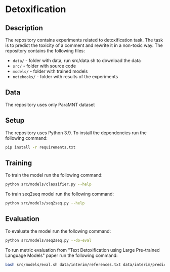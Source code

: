 # Detoxification

## Description

The repository contains experiments related to detoxification task. The task is to predict the toxicity of a comment and rewrite it in a non-toxic way. The repository contains the following files:

- `data/` - folder with data, run src/data.sh to download the data
- `src/` - folder with source code
- `models/` - folder with trained models
- `notebooks/` - folder with results of the experiments

## Data

The repository uses only ParaMNT dataset

## Setup

The repository uses Python 3.9. To install the dependencies run the following command:

```bash
pip install -r requirements.txt
```

## Training

To train the model run the following command:

```bash
python src/models/classifier.py --help
```

To train seq2seq model run the following command:

```bash
python src/models/seq2seq.py --help
```

## Evaluation

To evaluate the model run the following command:

```bash
python src/models/seq2seq.py --do-eval
```

To run metric evaluation from "Text Detoxification using Large Pre-trained Language Models" paper run the following command:

```bash
bash src/models/eval.sh data/interim/references.txt data/interim/predictions.txt
```